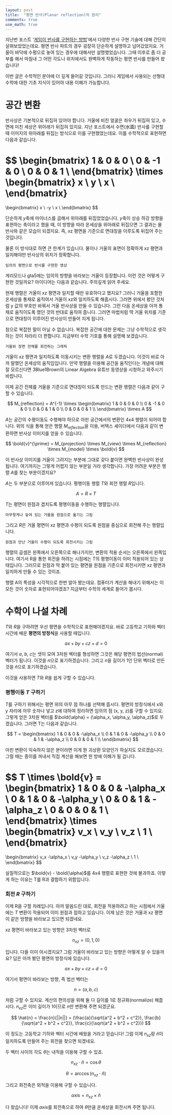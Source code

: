 ```yaml
---
layout: post
title:  "평면 반사(Planar reflection)의 원리"
comments: true
use_math: true
---
```


지난번 포스트 ‘[게임이 반사를 구현하는 방법](/2020/11/16/2021-07-14-cg_reflections.html)’에서 다양한 반사 구현 기술에 대해 간단히 살펴보았었는데요.
평면 반사 파트의 경우 굉장히 단순하게 설명하고 넘어갔었지요.
거울이 바닥에 수평으로 놓여 있는 경우에 대해서만 설명했었습니다.
그때 이후로 좀 더 공부를 해서 마침내 그 어떤 각도나 위치에서도 완벽하게 작동하는 평면 반사를 만들어 왔습니다!

이번 글은 수학적인 분야에 더 깊게 들어갈 것입니다.
그러니 게임에서 사용되는 선형대수학에 대한 기초 지식이 있어야 내용 이해가 가능합니다.

# 공간 변환

반사상은 기본적으로 뒤집혀 있어야 합니다.
거울에 비친 얼굴은 좌우가 뒤집혀 있고, 수면에 미친 세상은 위아래가 뒤집혀 있지요.
지난 포스트에서 수면(水面) 반사를 구현할 때 이미지의 위아래를 뒤집는 방식으로 이를 구현했었는데요.
이를 수학적으로 표현하면 다음과 같습니다.

$$
\begin{bmatrix}
    1 &  0 & 0 \\
    0 & -1 & 0 \\
    0 &  0 & 1 \\
\end{bmatrix}
\times 
\begin{bmatrix}
    x \\
    y \\
    x \\
\end{bmatrix}
=
\begin{bmatrix}
     x \\
    -y \\
     x \\
\end{bmatrix}
$$

단순하게 $y$축에 마이너스를 곱해서 위아래를 뒤집었었습니다.
$y$축이 상승 하강 방향을 표현하는 축이라고 했을 때, 이 방향을 따라 온세상을 위아래로 뒤집으면 그 결과는 물 반사와 같은 모습이 되겠지요.
즉, xz 평면을 기준으로 면대칭을 이루도록 뒤집어 주는 것입니다.

물론 이 방식대로 하면 큰 한계가 있습니다.
물이나 거울의 표면이 정확하게 xz 평면과 일치해야만 반사상의 위치가 정확합니다.

`임의의 평면으로 반사를 구현한 영상`

게리모드나 gta5에는 임의의 방향을 바라보는 거울이 등장합니다.
이런 것은 어떻게 구현한 것일까요?
아이디어는 다음과 같습니다.
주의깊게 읽어 주세요.

현재 행렬은 거울이 xz 평면과 일치할 때만 유효하다고 했지요?
그러니 거울을 포함한 온세상을 통채로 움직여서 거울이 xz와 일치하도록 해줍시다.
그러면 위에서 봤던 것처럼 y 값의 부호만 바꿔서 거울 반사상을 만들 수 있습니다.
그런 다음 온세상을 아까 통채로 움직이도록 했던 것의 반대로 움직여 줍니다.
그러면 마법처럼 딱 거울 위치를 기준으로 면대칭이 이루어진 반사상이 만들어 지게 됩니다.

참으로 복잡한 말이 아닐 수 없습니다.
복잡한 공간에 대한 문제는 그냥 수학적으로 생각하는 것이 차라리 더 편합니다.
지금부터 수학 기호를 통해 설명해 보겠습니다.

`거울와 장면 전체를 회전하는 그래픽`

거울이 xz 평면과 일치하도록 이동시키는 변환 행렬을 $A$로 두겠습니다.
이것이 바로 아까 말했던 온세상의 움직임입니다.
만약 행렬을 이용해 공간을 움직인다는 개념에 대해 잘 모르신다면 3Blue1Brown의 Linear Algebra 유튜브 동영상을 시청하고 와주시기 바랍니다.

이제 공간 전체를 거울을 기준으로 면대칭이 되도록 만드는 변환 행렬은 다음과 같이 구할 수 있습니다.

$$
M_{reflection} = A^{-1} \times 
\begin{bmatrix}
    1 &  0 & 0 & 0 \\
    0 & -1 & 0 & 0 \\
    0 &  0 & 1 & 0 \\
    0 &  0 & 0 & 1 \\
\end{bmatrix}
\times A
$$

$A$는 공간의 수평이동도 수행해야 하므로 아핀 공간에서의 변환인 4x4 행렬이 되어야 합니다.
위의 식을 통해 얻은 행렬 $M_{reflection}$을 이용, 버택스 셰이더에서 다음과 같이 변환하면 반사상 이미지를 얻을 수 있습니다.

$$ \bold{v}^{\prime} = M_{projection} \times M_{view} \times M_{reflection} \times M_{model} \times \bold{v} $$

이 반사상 이미지를 거울이 그려지는 부분에 그대로 갖다 붙이면 완벽한 반사상이 완성됩니다.
여기까지는 그렇게 어렵지 않는 부분일 거라 생각합니다.
가장 어려운 부분은 행렬 $A$를 찾는 부분이겠지요?

$A$는 두 부분으로 이루어져 있습니다. 평행이동 행렬 $T$와 회전 행렬 $R$입니다.

$$ A = R \times T $$

$T$는 평면이 원점과 겹치도록 평행이동을 수행하는 행렬입니다.

`아무렇게나 놓여 있는 거울을 원점으로 옮기는 그림`

그리고 $R$은 거울 평면이 xz 평면과 수평이 되도록 원점을 중심으로 회전해 주는 행렬입니다.

`원점과 만난 거울이 수평이 되도록 회전시키는 그림`

행렬의 곱셈은 왼쪽에서 오른쪽으로 해나가지만, 변환의 적용 순서는 오른쪽에서 왼쪽입니다.
여기서 R을 통한 회전을 하려는 시점에는 T의 평행이동이 이미 적용되어 있는 상태입니다.
그러므로 원점과 딱 붙어 있는 평면을 원점을 기준으로 회전시키면 xz 평면과 일치하게 만들 수 있는 것이죠.

행렬 A의 특성을 시각적으로 한번 알아 봤는데요.
컴퓨터가 계산을 해내기 위해서는 이 모든 것이 숫자로 표현되어야겠죠?
지금부터 수학의 세계로 들어가 봅시다.

# 수학이 나설 차례

$T$와 $R$을 구하려면 우선 평면을 수학적으로 표현해야겠지요.
바로 고등학교 기하와 벡터 시간에 배운 **평면의 방정식**을 사용할 때입니다.

$$ ax + by + cz + d = 0 $$

여기서 $a$, $b$, $c$는 셋이 모여 3차원 벡터를 형성하면 그것은 해당 평면의 법선(normal) 벡터가 됩니다.
이것을 $n$으로 표기하겠습니다.
그리고 $n$을 길이가 1인 단위 벡터로 만든 것을 $\hat{n}$으로 포기하겠습니다.

이것을 사용하면 $T$와 $R$을 쉽게 구할 수 있습니다.

### 평행이동 $T$ 구하기

$T$를 구하기 위해서는 평면 위의 아무 점 하나를 선택해 줍시다.
평면의 방정식에서 x와 y 자리에 아무 숫자나 넣고 z에 대하여 정리하면 임의의 점 (x, y, z)를 구할 수 있지요. 그렇게 얻은 3차원 벡터를 $\bold{\alpha} = (\alpha_x, \alpha_y, \alpha_z)$로 두겠습니다.
그러면 T는 다음과 같습니다.

$$
T = 
\begin{bmatrix}
    1 & 0 & 0 & -\alpha_x \\
    0 & 1 & 0 & -\alpha_y \\
    0 & 0 & 1 & -\alpha_z \\
    0 & 0 & 0 & 1 \\
\end{bmatrix}
$$

아핀 변환이 익숙하지 않은 분이라면 이게 뭔 괴상환 모양인가 하실지도 모르겠습니다.
그럴 때는 종이를 꺼내서 직접 계산을 해보면 한 방에 이해가 될 겁니다.

$$
T \times \bold{v} = 
\begin{bmatrix}
    1 & 0 & 0 & -\alpha_x \\
    0 & 1 & 0 & -\alpha_y \\
    0 & 0 & 1 & -\alpha_z \\
    0 & 0 & 0 & 1 \\
\end{bmatrix} 
\times
\begin{bmatrix}
    v_x \\
    v_y \\
    v_z \\
    1 \\
\end{bmatrix} 
=
\begin{bmatrix}
    v_x -\alpha_x \\
    v_y -\alpha_y \\
    v_z -\alpha_z \\
    1 \\
\end{bmatrix} 
$$

실질적으로는 $\bold{v} - \bold{\alpha}$를 4x4 행렬로 표현한 것에 불과하죠.
이렇게 하는 이유는 T를 R과 결합하기 위함입니다.

### 회전 $R$ 구하기

이제 R을 구할 차례입니다.
아까 말씀드린 대로, 회전을 적용하려고 하는 시점에서 거울에는 $T$ 변환이 적용되어 이미 원점과 접하고 있습니다.
이제 남은 것은 거울과 xz 평면이 같은 방향을 바라보고 있으면 되겠네요.

xz 평면이 바라보고 있는 방향은 3차원 벡터로

$$ n_{xz} = (0, 1, 0) $$

입니다.
다들 이미 아시겠지요?
그럼 거울이 바라보고 있는 방향은 어떻게 알 수 있을까요?
답은 아까 봤던 평면의 방정식에 있습니다.

$$ ax + by + cz + d = 0 $$

여기서 평면이 바라보는 방향, 즉 법선 벡터는

$$ n = (a, b, c) $$

처럼 구할 수 있지요.
계산의 편의성을 위해 둘 다 길이를 1로 정규화(normalize) 해줍시다.
$n_{xz}$은 이미 길이가 1이므로 $n$만 변환해 주면 되겠군요.

$$ \hat{n} = \frac{n}{||n||} = (\frac{a}{\sqrt{a^2 + b^2 + c^2}}, \frac{b}{\sqrt{a^2 + b^2 + c^2}}, \frac{c}{\sqrt{a^2 + b^2 + c^2}}) $$

이 정도는 고등학교 기하와 벡터 시간에 배웠을 거라고 믿습니다!
그럼 이제 $n_{xz}$랑 $\hat{n}$이 일치하도록 만들어 주는 회전을 찾으면 되겠네요.

두 벡터 사이의 각도 $\theta$는 내적을 이용해 구할 수 있죠.

$$ n_{xz} \cdot \hat{n} = \cos \theta $$

$$ \theta = \arccos (n_{xz} \cdot \hat{n}) $$

그리고 회전축은 외적을 이용해 구할 수 있습니다.

$$ axis = n_{xz} \times \hat{n} $$

다 왔습니다!
이제 $axis$를 회전축으로 하여 $\theta$만큼 온세상을 회전시켜 주면 됩니다.
